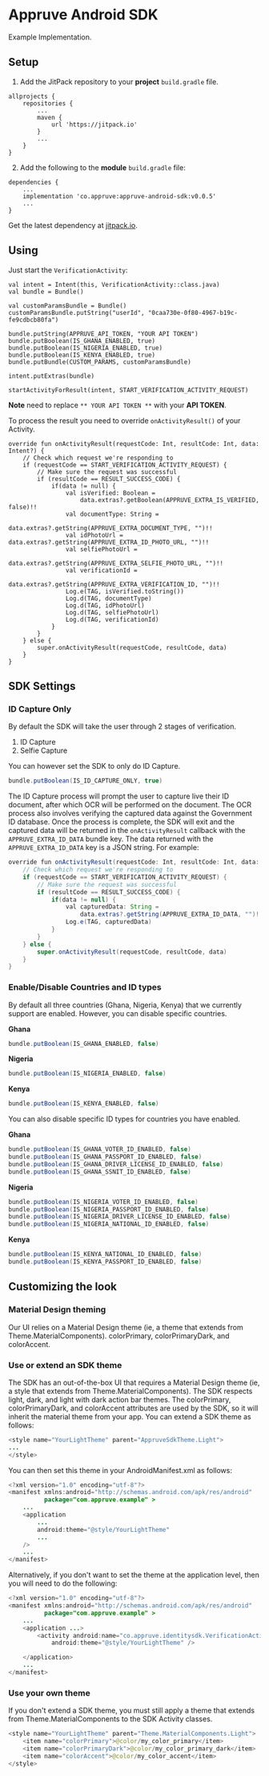 # Appruve Android SDK

Example Implementation.

## Setup

1. Add the JitPack repository to your **project** ```build.gradle``` file.
```
allprojects {
    repositories {
        ...
        maven {
            url 'https://jitpack.io'
        }
        ...
    }
}
```
2. Add the following to the **module** ```build.gradle``` file:
```
dependencies {
    ...
    implementation 'co.appruve:appruve-android-sdk:v0.0.5'
    ...
}
```

Get the latest dependency at [jitpack.io][J].

## Using

Just start the ```VerificationActivity```:

```
val intent = Intent(this, VerificationActivity::class.java)
val bundle = Bundle()

val customParamsBundle = Bundle()
customParamsBundle.putString("userId", "0caa730e-0f80-4967-b19c-fe9cdbcb80fa")

bundle.putString(APPRUVE_API_TOKEN, "YOUR API TOKEN")
bundle.putBoolean(IS_GHANA_ENABLED, true)
bundle.putBoolean(IS_NIGERIA_ENABLED, true)
bundle.putBoolean(IS_KENYA_ENABLED, true)
bundle.putBundle(CUSTOM_PARAMS, customParamsBundle)

intent.putExtras(bundle)

startActivityForResult(intent, START_VERIFICATION_ACTIVITY_REQUEST)
```
**Note** need to replace ```** YOUR API TOKEN **``` with your **API TOKEN**.

To process the result you need to override ```onActivityResult()``` of your Activity.

```
override fun onActivityResult(requestCode: Int, resultCode: Int, data: Intent?) {
    // Check which request we're responding to
    if (requestCode == START_VERIFICATION_ACTIVITY_REQUEST) {
        // Make sure the request was successful
        if (resultCode == RESULT_SUCCESS_CODE) {
            if(data != null) {
                val isVerified: Boolean =
                    data.extras?.getBoolean(APPRUVE_EXTRA_IS_VERIFIED, false)!!
                val documentType: String =
                    data.extras?.getString(APPRUVE_EXTRA_DOCUMENT_TYPE, "")!!
                val idPhotoUrl = data.extras?.getString(APPRUVE_EXTRA_ID_PHOTO_URL, "")!!
                val selfiePhotoUrl =
                    data.extras?.getString(APPRUVE_EXTRA_SELFIE_PHOTO_URL, "")!!
                val verificationId =
                    data.extras?.getString(APPRUVE_EXTRA_VERIFICATION_ID, "")!!
                Log.e(TAG, isVerified.toString())
                Log.d(TAG, documentType)
                Log.d(TAG, idPhotoUrl)
                Log.d(TAG, selfiePhotoUrl)
                Log.d(TAG, verificationId)
            }
        }
    } else {
        super.onActivityResult(requestCode, resultCode, data)
    }
}
```

## SDK Settings

### ID Capture Only

By default the SDK will take the user through 2 stages of verification.

1. ID Capture
2. Selfie Capture

You can however set the SDK to only do ID Capture. 

```java
bundle.putBoolean(IS_ID_CAPTURE_ONLY, true)
```

The ID Capture process will prompt the user to capture live their ID document, after which OCR will be performed on the document. The OCR process also involves verifying the captured data against the Government ID database. Once the process is complete, the SDK will exit and the captured data will be returned in the `onActivityResult` callback with the `APPRUVE_EXTRA_ID_DATA` bundle key. The data returned with the `APPRUVE_EXTRA_ID_DATA` key is a JSON string. For example:

```java
override fun onActivityResult(requestCode: Int, resultCode: Int, data: Intent?) {
    // Check which request we're responding to
    if (requestCode == START_VERIFICATION_ACTIVITY_REQUEST) {
        // Make sure the request was successful
        if (resultCode == RESULT_SUCCESS_CODE) {
            if(data != null) {
                val capturedData: String =
                    data.extras?.getString(APPRUVE_EXTRA_ID_DATA, "")!!
                Log.e(TAG, capturedData)
            }
        }
    } else {
        super.onActivityResult(requestCode, resultCode, data)
    }
}
```

### Enable/Disable Countries and ID types

By default all three countries (Ghana, Nigeria, Kenya) that we currently support are enabled. However, you can disable specific countries.

**Ghana**
```java
bundle.putBoolean(IS_GHANA_ENABLED, false)
```

**Nigeria**
```java
bundle.putBoolean(IS_NIGERIA_ENABLED, false)
```

**Kenya**
```java
bundle.putBoolean(IS_KENYA_ENABLED, false)
```

You can also disable specific ID types for countries you have enabled.

**Ghana**
```java
bundle.putBoolean(IS_GHANA_VOTER_ID_ENABLED, false)
bundle.putBoolean(IS_GHANA_PASSPORT_ID_ENABLED, false)
bundle.putBoolean(IS_GHANA_DRIVER_LICENSE_ID_ENABLED, false)
bundle.putBoolean(IS_GHANA_SSNIT_ID_ENABLED, false)
```

**Nigeria**
```java
bundle.putBoolean(IS_NIGERIA_VOTER_ID_ENABLED, false)
bundle.putBoolean(IS_NIGERIA_PASSPORT_ID_ENABLED, false)
bundle.putBoolean(IS_NIGERIA_DRIVER_LICENSE_ID_ENABLED, false)
bundle.putBoolean(IS_NIGERIA_NATIONAL_ID_ENABLED, false)
```

**Kenya**
```java
bundle.putBoolean(IS_KENYA_NATIONAL_ID_ENABLED, false)
bundle.putBoolean(IS_KENYA_PASSPORT_ID_ENABLED, false)
```

## Customizing the look

### Material Design theming

Our UI relies on a Material Design theme (ie, a theme that extends from Theme.MaterialComponents). colorPrimary, colorPrimaryDark, and colorAccent.


### Use or extend an SDK theme

The SDK has an out-of-the-box UI that requires a Material Design theme (ie, a style that extends from Theme.MaterialComponents). The SDK respects light, dark, and light with dark action bar themes. The colorPrimary, colorPrimaryDark, and colorAccent attributes are used by the SDK, so it will inherit the material theme from your app. You can extend a SDK theme as follows:

```java
<style name="YourLightTheme" parent="AppruveSdkTheme.Light">
...
</style>
```

You can then set this theme in your AndroidManifest.xml as follows:
```java
<?xml version="1.0" encoding="utf-8"?>
<manifest xmlns:android="http://schemas.android.com/apk/res/android"
          package="com.appruve.example" >
    ...
    <application
        ...
        android:theme="@style/YourLightTheme"
        ...
    />
    ...
</manifest>
```

Alternatively, if you don't want to set the theme at the application level, then you will need to do the following:
```java
<?xml version="1.0" encoding="utf-8"?>
<manifest xmlns:android="http://schemas.android.com/apk/res/android"
          package="com.appruve.example" >
    ...
    <application ...>
        <activity android:name="co.appruve.identitysdk.VerificationActivity"
            android:theme="@style/YourLightTheme" />

    </application>
    ...
</manifest>
```

### Use your own theme

If you don't extend a SDK theme, you must still apply a theme that extends from Theme.MaterialComponents to the SDK Activity classes.

```java
<style name="YourLightTheme" parent="Theme.MaterialComponents.Light">
    <item name="colorPrimary">@color/my_color_primary</item>
    <item name="colorPrimaryDark">@color/my_color_primary_dark</item>
    <item name="colorAccent">@color/my_color_accent</item>
</style>
```

[J]: https://jitpack.io/#co.appruve/appruve-android-sdk

